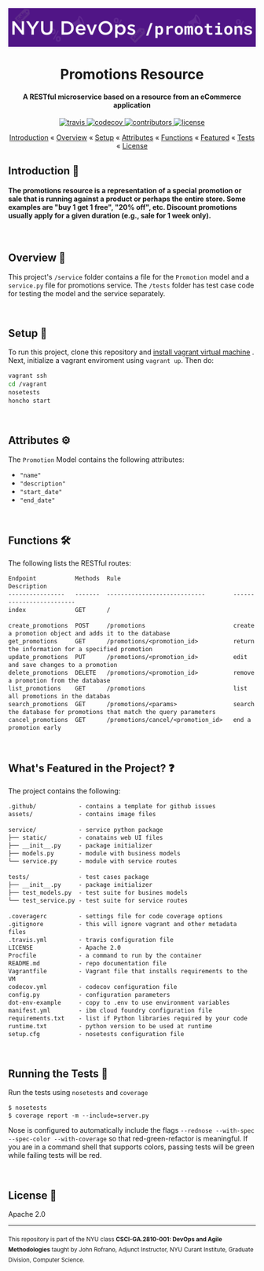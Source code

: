 <img align="center" src="https://github.com/DevOps-Promo/promotions/blob/master/assets/promo.png" alt="Promo" width="900">
<h1 align="center">
Promotions Resource
</h1>
<h4 align="center"> <strong>A RESTful microservice based on a resource from an eCommerce application </strong></h3>

<p align="center">
    <a href="https://travis-ci.org/DevOps-Promo/promotions">
        <img src="https://img.shields.io/travis/DevOps-promo/promotions/master?style=flat-square"
             alt="travis">
      </a>
    <a href="https://codecov.io/gh/DevOps-Promo/promotions">
    <img src="https://img.shields.io/codecov/c/github/DevOps-promo/promotions/master?style=flat-square"
         alt="codecov">
    </a>
    <a href="https://github.com/devops-promo/promotions/graphs/contributors">
    <img src="https://img.shields.io/github/contributors/devops-promo/promotions.svg?style=flat-square"
         alt="contributors">
    </a>
    <a href="https://opensource.org/licenses/Apache-2.0">
    <img src="https://img.shields.io/badge/License-Apache%202.0-blue.svg?style=flat-square"
         alt="license">
    </a>
</p>

<p align="center">
  <a href="#introduction">Introduction</a> «
  <a href="#overview">Overview</a> «
  <a href="#setup">Setup</a> «
  <a href="#attributes">Attributes</a> «
  <a href="#functions">Functions</a> «
  <a href="#whats-featured-in-the-project">Featured</a> «
  <a href="#running-the-tests">Tests</a> «
  <a href="#license">License</a>
</p>


##  Introduction 👋

#### The promotions resource is a representation of a special promotion or sale that is running against a product or perhaps the entire store. Some examples are "buy 1 get 1 free", "20% off", etc. Discount promotions usually apply for a given duration (e.g., sale for 1 week only).

<br>


##  Overview 👀

This project's `/service` folder contains a file for the `Promotion` model and a `service.py` file for promotions service. The `/tests` folder has test case code for testing the model and the service separately. 

<br>

##  Setup 💾

To run this project, clone this repository and 
[install vagrant virtual machine](https://www.vagrantup.com/downloads.html)
. Next, initialize a vagrant enviroment using `vagrant up`. Then do:

```bash
vagrant ssh
cd /vagrant
nosetests
honcho start
```

<br>

##  Attributes ⚙️

The `Promotion` Model contains the following attributes: <br>
* `"name"` <br>
* `"description"` <br>
* `"start_date"`<br>
* `"end_date"`<br>


<br>

##  Functions 🛠

The following lists the RESTful routes:
```
Endpoint           Methods  Rule                                Description
----------------   -------  ----------------------------        -------------------------
index              GET      /                            

create_promotions  POST     /promotions                         create a promotion object and adds it to the database
get_promotions     GET      /promotions/<promotion_id>          return the information for a specified promotion
update_promotions  PUT      /promotions/<promotion_id>          edit and save changes to a promotion
delete_promotions  DELETE   /promotions/<promotion_id>          remove a promotion from the database
list_promotions    GET      /promotions                         list all promotions in the databas
search_promotions  GET      /promotions/<params>                search the database for promotions that match the query parameters
cancel_promotions  GET      /promotions/cancel/<promotion_id>   end a promotion early

```

<br>

##  What's Featured in the Project? ❓

The project contains the following:

```text
.github/            - contains a template for github issues
assets/             - contains image files

service/            - service python package
├── static/         - conatains web UI files
├── __init__.py     - package initializer
├── models.py       - module with business models
└── service.py      - module with service routes

tests/              - test cases package
├── __init__.py     - package initializer
├── test_models.py  - test suite for busines models
└── test_service.py - test suite for service routes

.coveragerc         - settings file for code coverage options
.gitignore          - this will ignore vagrant and other metadata files
.travis.yml         - travis configuration file
LICENSE             - Apache 2.0
Procfile            - a command to run by the container
README.md           - repo documentation file
Vagrantfile         - Vagrant file that installs requirements to the VM
codecov.yml         - codecov configuration file
config.py           - configuration parameters
dot-env-example     - copy to .env to use environment variables
manifest.yml        - ibm cloud foundry configuration file
requirements.txt    - list if Python libraries required by your code
runtime.txt         - python version to be used at runtime
setup.cfg           - nosetests configuration file
```

<br>

##  Running the Tests 🔩

Run the tests using `nosetests` and `coverage`

    $ nosetests
    $ coverage report -m --include=server.py

Nose is configured to automatically include the flags `--rednose --with-spec --spec-color --with-coverage` so that red-green-refactor is meaningful. If you are in a command shell that supports colors, passing tests will be green while failing tests will be red.

<br>

## License 📃 
Apache 2.0

---
<sub> This repository is part of the NYU class **CSCI-GA.2810-001: DevOps and Agile Methodologies** taught by John Rofrano, Adjunct Instructor, NYU Curant Institute, Graduate Division, Computer Science.</sub>
